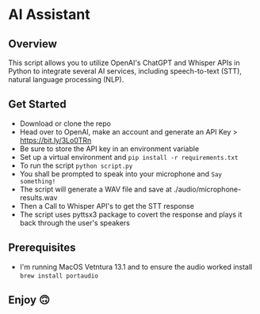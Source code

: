 # AI Assistant

## Overview

This script allows you to utilize OpenAI's ChatGPT and Whisper APIs in Python to integrate several AI services, 
including speech-to-text (STT), natural language processing (NLP).  

## Get Started
- Download or clone the repo
- Head over to OpenAI, make an account and generate an API Key > https://bit.ly/3Lo0TRn
- Be sure to store the API key in an environment variable
- Set up a virtual environment and `pip install -r requirements.txt`
- To run the script `python script.py`
- You shall be prompted to speak into your microphone and `Say something!`
- The script will generate a WAV file and save at ./audio/microphone-results.wav
- Then a Call to Whisper API's to get the STT response
- The script uses pyttsx3 package to covert the response and plays it back through the user's speakers

## Prerequisites
- I'm running MacOS Vetntura 13.1 and to ensure the audio worked install `brew install portaudio`


## Enjoy 🙃

